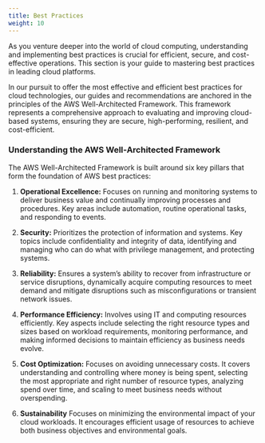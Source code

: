 ```yaml
---
title: Best Practices
weight: 10
---
```


As you venture deeper into the world of cloud computing, understanding and implementing best practices is crucial for efficient, secure, and cost-effective operations. This section is your guide to mastering best practices in leading cloud platforms.

<!--more-->

In our pursuit to offer the most effective and efficient best practices for cloud technologies, our guides and recommendations are anchored in the principles of the AWS Well-Architected Framework. This framework represents a comprehensive approach to evaluating and improving cloud-based systems, ensuring they are secure, high-performing, resilient, and cost-efficient.

### Understanding the AWS Well-Architected Framework

The AWS Well-Architected Framework is built around six key pillars that form the foundation of AWS best practices:

1. **Operational Excellence:**
   Focuses on running and monitoring systems to deliver business value and continually improving processes and procedures. Key areas include automation, routine operational tasks, and responding to events.

2. **Security:**
   Prioritizes the protection of information and systems. Key topics include confidentiality and integrity of data, identifying and managing who can do what with privilege management, and protecting systems.

3. **Reliability:**
   Ensures a system’s ability to recover from infrastructure or service disruptions, dynamically acquire computing resources to meet demand and mitigate disruptions such as misconfigurations or transient network issues.

4. **Performance Efficiency:**
   Involves using IT and computing resources efficiently. Key aspects include selecting the right resource types and sizes based on workload requirements, monitoring performance, and making informed decisions to maintain efficiency as business needs evolve.

5. **Cost Optimization:**
   Focuses on avoiding unnecessary costs. It covers understanding and controlling where money is being spent, selecting the most appropriate and right number of resource types, analyzing spend over time, and scaling to meet business needs without overspending.

6. **Sustainability**
   Focuses on minimizing the environmental impact of your cloud workloads. It encourages efficient usage of resources to achieve both business objectives and environmental goals.
